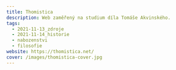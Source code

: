 ```yaml
---
title: Thomistica
description: Web zaměřený na studium díla Tomáše Akvinského.
tags:
  - 2021-11-13_zdroje
  - 2021-11-14_historie
  - nabozenstvi
  - filosofie
website: https://thomistica.net/
cover: /images/thomistica-cover.jpg
---
```

